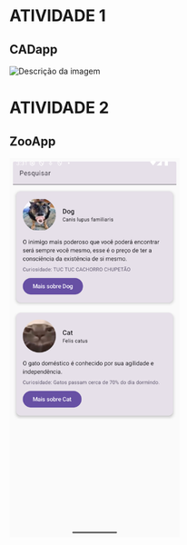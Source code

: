 # ATIVIDADE 1
## CADapp



<img src="https://github.com/user-attachments/assets/592a9c87-887d-47d3-913d-4c226c79673a" alt="Descrição da imagem" width="300" />

# ATIVIDADE 2 
## ZooApp
<img src="\ZooApp\Screenshot_20250515_003206.png" alt="Descrição da imagem" width="300" />
